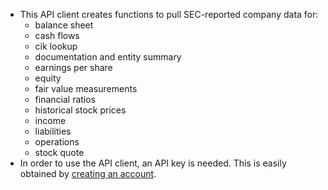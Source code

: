 * This API client creates functions to pull SEC-reported company data for:
    + balance sheet
    + cash flows
    + cik lookup
    + documentation and entity summary
    + earnings per share
    + equity
    + fair value measurements
    + financial ratios
    + historical stock prices
    + income
    + liabilities
    + operations
    + stock quote
* In order to use the API client, an API key is needed. This is easily obtained by [creating an account](https://dev.last10k.com/).
